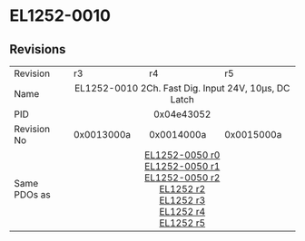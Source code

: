 # EL1252-0010

## Revisions
<table>
<tr>
<td>Revision</td>
<td>r3</td>
<td>r4</td>
<td>r5</td>
</tr>
<tr>
<td>Name</td>
<td colspan=3 align="center">EL1252-0010 2Ch. Fast Dig. Input 24V, 10µs, DC Latch</td>
</tr>
<tr>
<td>PID</td>
<td colspan=3 align="center">0x04e43052</td>
</tr>
<tr>
<td>Revision No</td>
<td>0x0013000a</td>
<td>0x0014000a</td>
<td>0x0015000a</td>
</tr>
<tr>
<td>Same PDOs as</td>
<td colspan=3 align="center"><a href="EL1252-0050.md">EL1252-0050 r0</a><br/><a href="EL1252-0050.md">EL1252-0050 r1</a><br/><a href="EL1252-0050.md">EL1252-0050 r2</a><br/><a href="EL1252.md">EL1252 r2</a><br/><a href="EL1252.md">EL1252 r3</a><br/><a href="EL1252.md">EL1252 r4</a><br/><a href="EL1252.md">EL1252 r5</a></td>
</tr>
</table>
